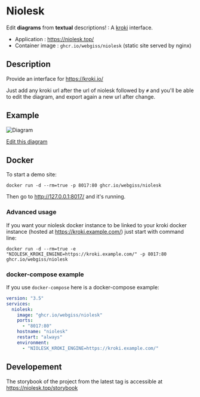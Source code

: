 # Niolesk

Edit **diagrams** from **textual** descriptions! : A [kroki](https://kroki.io/) interface.

* Application : https://niolesk.top/
* Container image : `ghcr.io/webgiss/niolesk` (static site served by nginx)

## Description

Provide an interface for https://kroki.io/

Just add any kroki url after the url of niolesk followed by `#` and you'll be able to edit the diagram, and export again a new url after change.

## Example

![Diagram](https://kroki.io/svgbob/svg/eNptjLENwDAIBHumuC5OgVkICW-QBRg-b6cN0kv8nQB-pyx9QvBoV29ligyWSphAKs2o-7PtF6SLpsmRcfA2VSx3Pag4d_YC6Q8XSA==)

[Edit this diagram](https://niolesk.top/#https://kroki.io/svgbob/svg/eNptjLENwDAIBHumuC5OgVkICW-QBRg-b6cN0kv8nQB-pyx9QvBoV29ligyWSphAKs2o-7PtF6SLpsmRcfA2VSx3Pag4d_YC6Q8XSA==)

## Docker

To start a demo site:

```
docker run -d --rm=true -p 8017:80 ghcr.io/webgiss/niolesk
```

Then go to http://127.0.0.1:8017/ and it's running.

### Advanced usage

If you want your niolesk docker instance to be linked to your kroki docker instance (hosted at https://kroki.example.com/) just start with command line:

```
docker run -d --rm=true -e "NIOLESK_KROKI_ENGINE=https://kroki.example.com/" -p 8017:80 ghcr.io/webgiss/niolesk
```

### docker-compose example

If you use `docker-compose` here is a docker-compose example:

```yaml
version: "3.5"
services:
  niolesk:
    image: "ghcr.io/webgiss/niolesk"
    ports:
      - "8017:80"
    hostname: "niolesk"
    restart: "always"
    environment:
      - "NIOLESK_KROKI_ENGINE=https://kroki.example.com/"
```

## Developement

The storybook of the project from the latest tag is accessible at https://niolesk.top/storybook
